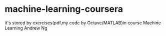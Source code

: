 # machine-learning-coursera
it's stored by exercises(pdf,my code by Octave/MATLAB)in course Machine Learning Andrew Ng
